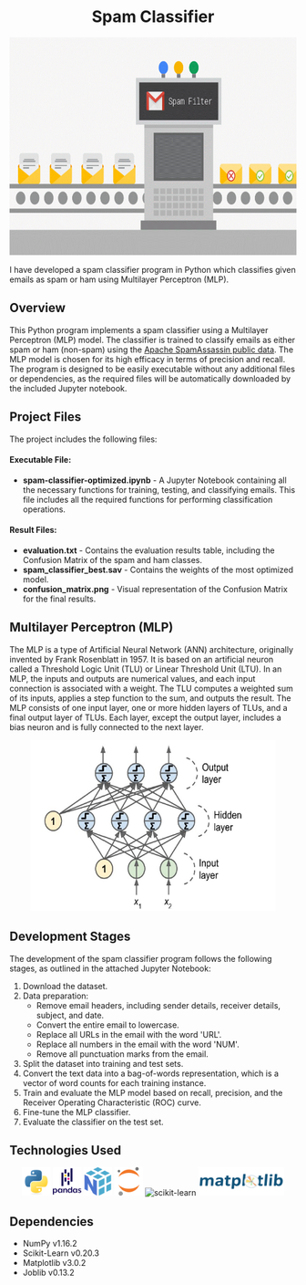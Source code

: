 <h1 align = "center"> Spam Classifier </h1>
<p align="center"> 
<img src="gif/spam-classifier.gif" alt="Animated gif of spam clasffication" height="382px">
</p>
I have developed a spam classifier program in Python which classifies given emails as spam or ham using Multilayer Perceptron (MLP).

<h2> Overview</h2>
<p>
This Python program implements a spam classifier using a Multilayer Perceptron (MLP) model. The classifier is trained to classify emails as either spam or ham (non-spam) using the <a href="https://spamassassin.apache.org/old/publiccorpus/">Apache SpamAssassin public data</a>. The MLP model is chosen for its high efficacy in terms of precision and recall. The program is designed to be easily executable without any additional files or dependencies, as the required files will be automatically downloaded by the included Jupyter notebook.
</p>

<h2>Project Files</h2>
<p>
The project includes the following files:
</p>
<h4>Executable File:</h4>
<ul>
  <li><b>spam-classifier-optimized.ipynb</b> - A Jupyter Notebook containing all the necessary functions for training, testing, and classifying emails. This file includes all the required functions for performing classification operations.
  </li>
</ul>
<h4>Result Files:</h4>
<ul>
  <li><b>evaluation.txt</b> - Contains the evaluation results table, including the Confusion Matrix of the spam and ham classes.</li>
  <li><b>spam_classifier_best.sav</b> - Contains the weights of the most optimized model.</li>
  <li><b>confusion_matrix.png</b> - Visual representation of the Confusion Matrix for the final results.</li>
</ul>

<h2>Multilayer Perceptron (MLP)</h2>
<p>
The MLP is a type of Artificial Neural Network (ANN) architecture, originally invented by Frank Rosenblatt in 1957. It is based on an artificial neuron called a Threshold Logic Unit (TLU) or Linear Threshold Unit (LTU). In an MLP, the inputs and outputs are numerical values, and each input connection is associated with a weight. The TLU computes a weighted sum of its inputs, applies a step function to the sum, and outputs the result. The MLP consists of one input layer, one or more hidden layers of TLUs, and a final output layer of TLUs. Each layer, except the output layer, includes a bias neuron and is fully connected to the next layer.
</p>
<p align="center"> 
<img src="Images/MLP.jpeg" alt="Multilayer Perceptron" width="430px" height="300px">
</p>

<h2>Development Stages</h2>
<p>
The development of the spam classifier program follows the following stages, as outlined in the attached Jupyter Notebook:
</p>
<ol>
  <li>Download the dataset.</li>
  <li>Data preparation:
    <ul>
      <li>Remove email headers, including sender details, receiver details, subject, and date.</li>
      <li>Convert the entire email to lowercase.</li>
      <li>Replace all URLs in the email with the word 'URL'.</li>
      <li>Replace all numbers in the email with the word 'NUM'.</li>
      <li>Remove all punctuation marks from the email.</li>
    </ul>
  </li>
  <li>Split the dataset into training and test sets.</li>
  <li>Convert the text data into a bag-of-words representation, which is a vector of word counts for each training instance.</li>
  <li>Train and evaluate the MLP model based on recall, precision, and the Receiver Operating Characteristic (ROC) curve.</li>
  <li>Fine-tune the MLP classifier.</li>
  <li>Evaluate the classifier on the test set.</li>
</ol>

<h2> Technologies Used </h2>
<p align="center"> 
  <img src="https://github.com/devicons/devicon/blob/master/icons/python/python-original.svg" alt="python" width="50" height="50"/>
  <img src="https://github.com/devicons/devicon/blob/master/icons/pandas/pandas-original-wordmark.svg" alt="pandas" width="50" height="50"/>
  <img src="https://github.com/devicons/devicon/blob/master/icons/numpy/numpy-original.svg" alt="numpy" width="50" height="50"/>
  <img src="https://github.com/devicons/devicon/blob/master/icons/jupyter/jupyter-original.svg" alt="jupyter" width="50" height="50"/>
  <img src="https://github.com/scikit-learn/scikit-learn/blob/main/doc/logos/scikit-learn-logo-notext.png" alt="scikit-learn" width="90" height="50"/>
  <img src="Images/matplotlib_logo.png" alt="matplotlib-logo" width="150" height="50"/>
</p>

<h2> Dependencies</h2>
<ul>
  <li> NumPy v1.16.2 </li>
  <li> Scikit-Learn v0.20.3 </li>
  <li> Matplotlib v3.0.2 </li>
  <li> Joblib v0.13.2 </li>
</ul>
